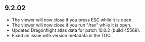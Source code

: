 ## 9.2.02

- The viewer will now close if you press ESC while it is open.
- The viewer will now close if you run "/tav" while it is open.
- Updated Dragonflight atlas data for patch 10.0.2 (build 45569).
- Fixed an issue with version metadata in the TOC.
